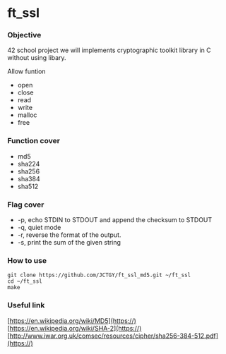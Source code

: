# ft_ssl

### Objective
42 school project we will implements cryptographic toolkit library in C without using libary.

Allow funtion
* open
* close 
* read
* write
* malloc
* free

### Function cover
* md5
* sha224
* sha256
* sha384
* sha512

### Flag cover
* -p, echo STDIN to STDOUT and append the checksum to STDOUT
* -q, quiet mode
* -r, reverse the format of the output.
* -s, print the sum of the given string

### How to use
```
git clone https://github.com/JCTGY/ft_ssl_md5.git ~/ft_ssl
cd ~/ft_ssl
make
```
### Useful link
[https://en.wikipedia.org/wiki/MD5](https://)
[https://en.wikipedia.org/wiki/SHA-2](https://)
[http://www.iwar.org.uk/comsec/resources/cipher/sha256-384-512.pdf](https://)

